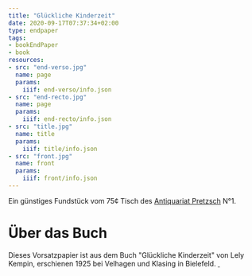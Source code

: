 ```yaml
---
title: "Glückliche Kinderzeit"
date: 2020-09-17T07:37:34+02:00
type: endpaper
tags:
- bookEndPaper
- book
resources:
- src: "end-verso.jpg"
  name: page
  params:
    iiif: end-verso/info.json
- src: "end-recto.jpg"
  name: page
  params:
    iiif: end-recto/info.json
- src: "title.jpg"
  name: title
  params:
    iiif: title/info.json
- src: "front.jpg"
  name: front
  params:
    iiif: front/info.json
---
```


Ein günstiges Fundstück vom 75¢ Tisch des [Antiquariat Pretzsch](https://antiquariat-pretzsch.de/) N°1.

# Über das Buch

Dieses Vorsatzpapier ist aus dem Buch "Glückliche Kinderzeit" von Lely Kempin, erschienen 1925 bei Velhagen und Klasing in Bielefeld. <a class="worldcat" href="http://www.worldcat.org/oclc/257379110">&nbsp;</a>
